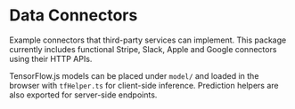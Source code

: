 # Data Connectors

Example connectors that third-party services can implement. This package currently includes functional Stripe, Slack, Apple and Google connectors using their HTTP APIs.

TensorFlow.js models can be placed under `model/` and loaded in the browser with `tfHelper.ts` for client-side inference.
Prediction helpers are also exported for server-side endpoints.
